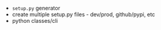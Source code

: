 +   `setup.py` generator
+   create multiple setup.py files - dev/prod, github/pypi, etc
+   python classes/cli
